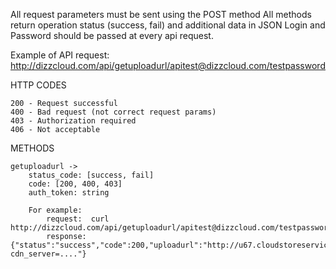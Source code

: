 All request parameters must be sent using the POST method
All methods return operation status (success, fail) and additional data in JSON
Login and Password should be passed at every api request.

 
Example of API request:  http://dizzcloud.com/api/getuploadurl/apitest@dizzcloud.com/testpassword

HTTP CODES
```
200 - Request successful
400 - Bad request (not correct request params)
403 - Authorization required
406 - Not acceptable
```


METHODS

```
getuploadurl ->
    status_code: [success, fail]
    code: [200, 400, 403]
    auth_token: string

    For example:
        request:  curl http://dizzcloud.com/api/getuploadurl/apitest@dizzcloud.com/testpassword
        response: {"status":"success","code":200,"uploadurl":"http://u67.cloudstoreservice.net/upload?cdn_server=...."}

    
```
